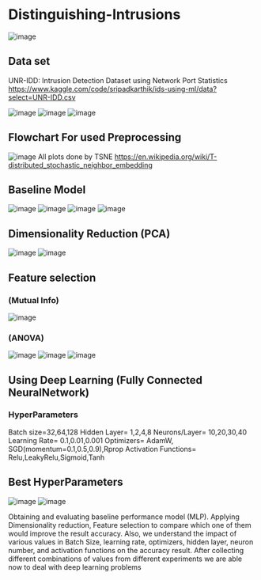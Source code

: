 # Distinguishing-Intrusions
![image](https://user-images.githubusercontent.com/109751694/209457729-2c2ba591-eae5-4a79-821a-506aff3d9241.png)

## Data set 
UNR-IDD: Intrusion Detection Dataset using Network Port Statistics https://www.kaggle.com/code/sripadkarthik/ids-using-ml/data?select=UNR-IDD.csv

![image](https://user-images.githubusercontent.com/109751694/209457703-be4e7b0e-d4a4-457b-a88b-437b4903d4f1.png)
![image](https://user-images.githubusercontent.com/109751694/209457709-f7809521-90ae-4f6e-9129-b14f3371cbfd.png)
![image](https://user-images.githubusercontent.com/109751694/209457713-64398013-4802-466d-89c2-42ced4cce5dd.png)
## Flowchart For used Preprocessing 
![image](https://user-images.githubusercontent.com/109751694/209457740-9a8bee38-17c0-4db7-8dc1-2bd187431b56.png)
All plots done by TSNE https://en.wikipedia.org/wiki/T-distributed_stochastic_neighbor_embedding
## Baseline Model
![image](https://user-images.githubusercontent.com/109751694/209457767-35cc2d2d-f8dd-4ab6-8b0c-afe968db75fb.png)
![image](https://user-images.githubusercontent.com/109751694/209457763-43299ccd-4e8d-4342-adde-8b51839b7383.png)
![image](https://user-images.githubusercontent.com/109751694/209457773-139d626c-5d3d-4136-add8-28a9d54f738f.png)
![image](https://user-images.githubusercontent.com/109751694/209457776-9afbf703-210a-4bae-ad79-ececfeaafa01.png)
## Dimensionality Reduction (PCA)
![image](https://user-images.githubusercontent.com/109751694/209457789-6a802eb5-fe09-41d0-9a23-082512206f6e.png)
![image](https://user-images.githubusercontent.com/109751694/209457793-5fc7539d-98e7-4eb7-910c-0fb67ba9608c.png)

## Feature selection
### (Mutual Info)
![image](https://user-images.githubusercontent.com/109751694/209457809-211e5233-d227-4641-a7e7-d9ad08a120d4.png)
### (ANOVA)
![image](https://user-images.githubusercontent.com/109751694/209457817-57e86c3d-a674-4f36-a800-91d8ec5cf62c.png)
![image](https://user-images.githubusercontent.com/109751694/209457823-929cbc06-4200-4795-b574-58ab60a289ee.png)
![image](https://user-images.githubusercontent.com/109751694/209457835-17af6b74-c819-4a40-ae07-bfd25a87f82e.png)

## Using Deep Learning (Fully Connected NeuralNetwork)
### HyperParameters
Batch size=32,64,128
Hidden Layer= 1,2,4,8
Neurons/Layer= 10,20,30,40
Learning Rate= 0.1,0.01,0.001
Optimizers= AdamW, SGD(momentum=0.1,0.5,0.9),Rprop
Activation Functions= Relu,LeakyRelu,Sigmoid,Tanh
## Best HyperParameters
![image](https://user-images.githubusercontent.com/109751694/209457905-5ab76330-9440-4559-82e6-d3dbe682c237.png)
![image](https://user-images.githubusercontent.com/109751694/209457913-0104bbed-4ec3-4589-9e41-28bb71e07ffa.png)

Obtaining and evaluating baseline performance model (MLP). Applying Dimensionality reduction, Feature selection to compare which one of them would improve the result accuracy. Also, we understand the impact of various values in Batch Size, learning rate, optimizers, hidden layer, neuron number, and activation functions on the accuracy result. After collecting different combinations of values from different experiments we are able now to deal with deep learning problems






